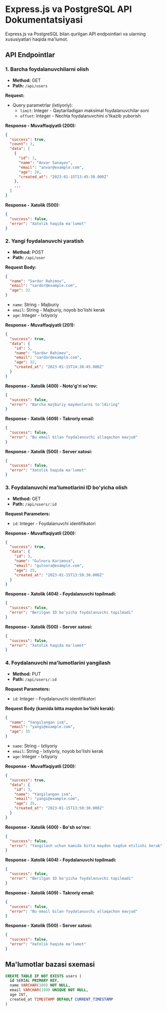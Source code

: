 # Express.js va PostgreSQL API Dokumentatsiyasi

Express.js va PostgreSQL bilan qurilgan API endpointlari va ularning xususiyatlari haqida ma'lumot.

## API Endpointlar

### 1. Barcha foydalanuvchilarni olish

- **Method:** GET
- **Path:** `/api/users`

**Request:**

- Query parametrlar (ixtiyoriy):
  - `limit`: Integer - Qaytariladigan maksimal foydalanuvchilar soni
  - `offset`: Integer - Nechta foydalanuvchini o'tkazib yuborish

**Response - Muvaffaqiyatli (200):**

```json
{
  "success": true,
  "count": 3,
  "data": [
    {
      "id": 1,
      "name": "Anvar Sanayev",
      "email": "anvar@example.com",
      "age": 28,
      "created_at": "2023-01-15T13:45:30.000Z"
    },
    ...
  ]
}
```

**Response - Xatolik (500):**

```json
{
  "success": false,
  "error": "Xatolik haqida ma'lumot"
}
```

### 2. Yangi foydalanuvchi yaratish

- **Method:** POST
- **Path:** `/api/user`

**Request Body:**

```json
{
  "name": "Sardor Rahimov",
  "email": "sardor@example.com",
  "age": 32
}
```

- `name`: String - Majburiy
- `email`: String - Majburiy, noyob bo'lishi kerak
- `age`: Integer - Ixtiyoriy

**Response - Muvaffaqiyatli (201):**

```json
{
  "success": true,
  "data": {
    "id": 5,
    "name": "Sardor Rahimov",
    "email": "sardor@example.com",
    "age": 32,
    "created_at": "2023-01-15T14:30:45.000Z"
  }
}
```

**Response - Xatolik (400) - Noto'g'ri so'rov:**

```json
{
  "success": false,
  "error": "Barcha majburiy maydonlarni to'ldiring"
}
```

**Response - Xatolik (409) - Takroriy email:**

```json
{
  "success": false,
  "error": "Bu email bilan foydalanuvchi allaqachon mavjud"
}
```

**Response - Xatolik (500) - Server xatosi:**

```json
{
  "success": false,
  "error": "Xatolik haqida ma'lumot"
}
```

### 3. Foydalanuvchi ma'lumotlarini ID bo'yicha olish

- **Method:** GET
- **Path:** `/api/users/:id`

**Request Parameters:**

- `id`: Integer - Foydalanuvchi identifikatori

**Response - Muvaffaqiyatli (200):**

```json
{
  "success": true,
  "data": {
    "id": 3,
    "name": "Gulnora Karimova",
    "email": "gulnora@example.com",
    "age": 25,
    "created_at": "2023-01-15T13:50:30.000Z"
  }
}
```

**Response - Xatolik (404) - Foydalanuvchi topilmadi:**

```json
{
  "success": false,
  "error": "Berilgan ID bo'yicha foydalanuvchi topilmadi"
}
```

**Response - Xatolik (500) - Server xatosi:**

```json
{
  "success": false,
  "error": "Xatolik haqida ma'lumot"
}
```

### 4. Foydalanuvchi ma'lumotlarini yangilash

- **Method:** PUT
- **Path:** `/api/users/:id`

**Request Parameters:**

- `id`: Integer - Foydalanuvchi identifikatori

**Request Body (kamida bitta maydon bo'lishi kerak):**

```json
{
  "name": "Yangilangan ism",
  "email": "yangi@example.com",
  "age": 35
}
```

- `name`: String - Ixtiyoriy
- `email`: String - Ixtiyoriy, noyob bo'lishi kerak
- `age`: Integer - Ixtiyoriy

**Response - Muvaffaqiyatli (200):**

```json
{
  "success": true,
  "data": {
    "id": 3,
    "name": "Yangilangan ism",
    "email": "yangi@example.com",
    "age": 35,
    "created_at": "2023-01-15T13:50:30.000Z"
  }
}
```

**Response - Xatolik (400) - Bo'sh so'rov:**

```json
{
  "success": false,
  "error": "Yangilash uchun kamida bitta maydon taqdim etilishi kerak"
}
```

**Response - Xatolik (404) - Foydalanuvchi topilmadi:**

```json
{
  "success": false,
  "error": "Berilgan ID bo'yicha foydalanuvchi topilmadi"
}
```

**Response - Xatolik (409) - Takroriy email:**

```json
{
  "success": false,
  "error": "Bu email bilan foydalanuvchi allaqachon mavjud"
}
```

**Response - Xatolik (500) - Server xatosi:**

```json
{
  "success": false,
  "error": "Xatolik haqida ma'lumot"
}
```

## Ma'lumotlar bazasi sxemasi

```sql
CREATE TABLE IF NOT EXISTS users (
  id SERIAL PRIMARY KEY,
  name VARCHAR(100) NOT NULL,
  email VARCHAR(100) UNIQUE NOT NULL,
  age INT,
  created_at TIMESTAMP DEFAULT CURRENT_TIMESTAMP
)
```

